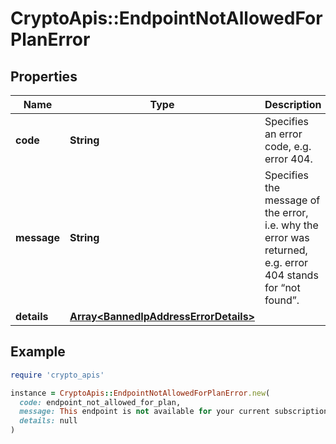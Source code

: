 # CryptoApis::EndpointNotAllowedForPlanError

## Properties

| Name | Type | Description | Notes |
| ---- | ---- | ----------- | ----- |
| **code** | **String** | Specifies an error code, e.g. error 404. |  |
| **message** | **String** | Specifies the message of the error, i.e. why the error was returned, e.g. error 404 stands for “not found”. |  |
| **details** | [**Array&lt;BannedIpAddressErrorDetails&gt;**](BannedIpAddressErrorDetails.md) |  | [optional] |

## Example

```ruby
require 'crypto_apis'

instance = CryptoApis::EndpointNotAllowedForPlanError.new(
  code: endpoint_not_allowed_for_plan,
  message: This endpoint is not available for your current subscription plan, please upgrade your plan to be able to use it.,
  details: null
)
```

